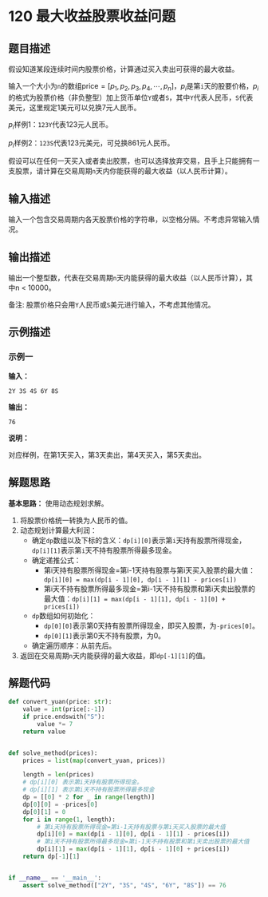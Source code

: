 # 120 最大收益股票收益问题

## 题目描述

假设知道某段连续时间内股票价格，计算通过买入卖出可获得的最大收益。

输入一个大小为`n`的数组$\text{price}=[p_1,p_2,p_3,p_4,\cdots,p_n]$，$p_i$是第`i`天的股要价格，$p_i$的格式为股票价格（非负整型）加上货币单位`Y`或者`S`，其中`Y`代表人民币，`S`代表美元，这里规定1美元可以兑换7元人民币。

$p_i$样例1：`123Y`代表123元人民币。

$p_i$样例2：`123S`代表123元美元，可兑换861元人民币。

假设可以在任何一天买入或者卖出胶票，也可以选择放弃交易，且手上只能拥有一支股票，请计算在交易周期`n`天内你能获得的最大收益（以人民币计算）。

## 输入描述

输入一个包含交易周期内各天股票价格的字符串，以空格分隔。不考虑异常输入情况。

## 输出描述

输出一个整型数，代表在交易周期`n`天内能获得的最大收益（以人民币计算），其中n < 10000。

备注: 股票价格只会用`Y`人民币或`S`美元进行输入，不考虑其他情况。

## 示例描述

### 示例一

**输入：**

```text
2Y 3S 4S 6Y 8S
```

**输出：**

```text
76
```

**说明：**

对应样例，在第1天买入，第3天卖出，第4天买入，第5天卖出。

## 解题思路

**基本思路：** 使用动态规划求解。

1. 将股票价格统一转换为人民币的值。
2. 动态规划计算最大利润：
    - 确定`dp`数组以及下标的含义：`dp[i][0]`表示第`i`天持有股票所得现金，`dp[i][1]`表示第`i`天不持有股票所得最多现金。
    - 确定递推公式：
        - 第i天持有股票所得现金=第i-1天持有股票与第i天买入股票的最大值：`dp[i][0] = max(dp[i - 1][0], dp[i - 1][1] - prices[i])`
        - 第i天不持有股票所得最多现金=第i-1天不持有股票和第i天卖出股票的最大值：`dp[i][1] = max(dp[i - 1][1], dp[i - 1][0] + prices[i])`
    - `dp`数组如何初始化：
        - `dp[0][0]`表示第0天持有股票所得现金，即买入股票，为`-prices[0]`。
        - `dp[0][1]`表示第0天不持有股票，为0。
    - 确定遍历顺序：从前先后。
3. 返回在交易周期`n`天内能获得的最大收益，即`dp[-1][1]`的值。

## 解题代码

```python
def convert_yuan(price: str):
    value = int(price[:-1])
    if price.endswith("S"):
        value *= 7
    return value


def solve_method(prices):
    prices = list(map(convert_yuan, prices))

    length = len(prices)
    # dp[i][0] 表示第i天持有股票所得现金。
    # dp[i][1] 表示第i天不持有股票所得最多现金
    dp = [[0] * 2 for _ in range(length)]
    dp[0][0] = -prices[0]
    dp[0][1] = 0
    for i in range(1, length):
        # 第i天持有股票所得现金=第i-1天持有股票与第i天买入股票的最大值
        dp[i][0] = max(dp[i - 1][0], dp[i - 1][1] - prices[i])
        # 第i天不持有股票所得最多现金=第i-1天不持有股票和第i天卖出股票的最大值
        dp[i][1] = max(dp[i - 1][1], dp[i - 1][0] + prices[i])
    return dp[-1][1]


if __name__ == '__main__':
    assert solve_method(["2Y", "3S", "4S", "6Y", "8S"]) == 76
```



